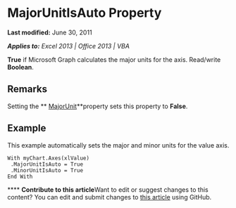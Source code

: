 
# MajorUnitIsAuto Property

 **Last modified:** June 30, 2011

 _**Applies to:** Excel 2013 | Office 2013 | VBA_

 **True** if Microsoft Graph calculates the major units for the axis. Read/write **Boolean**.


## Remarks

Setting the  ** [MajorUnit](46d4d4e0-f285-2800-f539-72e7acb98948.md)**property sets this property to  **False**.


## Example

This example automatically sets the major and minor units for the value axis.


```
With myChart.Axes(xlValue) 
 .MajorUnitIsAuto = True 
 .MinorUnitIsAuto = True 
End With
```


****   **Contribute to this article**Want to edit or suggest changes to this content? You can edit and submit changes to  [this article](https://github.com/jhershey00/VBA_Excel_Test/OpenXMLCon/articles/6eda8012-2ef3-d23b-bace-e2695a5e80f5.md) using GitHub.

